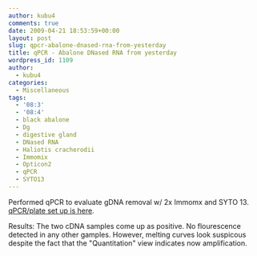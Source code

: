 ```yaml
---
author: kubu4
comments: true
date: 2009-04-21 18:53:59+00:00
layout: post
slug: qpcr-abalone-dnased-rna-from-yesterday
title: qPCR - Abalone DNased RNA from yesterday
wordpress_id: 1109
author:
  - kubu4
categories:
  - Miscellaneous
tags:
  - '08:3'
  - '08:4'
  - black abalone
  - Dg
  - digestive gland
  - DNased RNA
  - Haliotis cracherodii
  - Immomix
  - Opticon2
  - qPCR
  - SYTO13
---
```


Performed qPCR to evaluate gDNA removal w/ 2x Immomx and SYTO 13. [qPCR/plate set up is here](http://eagle.fish.washington.edu/Arabidopsis/Notebook%20Workup%20Files/20090421-01.jpg).

Results: The two cDNA samples come up as positive. No flourescence detected in any other gamples. However, melting curves look suspicous despite the fact that the "Quantitation" view indicates now amplification.
